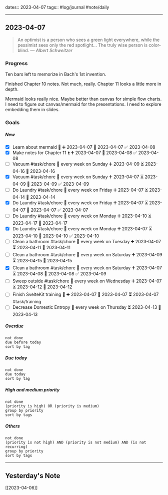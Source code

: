 dates:: 2023-04-07
tags:: #log/journal #note/daily 

---
## 2023-04-07

> An optimist is a person who sees a green light everywhere, while the pessimist sees only the red spotlight... The truly wise person is color-blind.
> — <cite>Albert Schweitzer</cite>

### Progress

Ten bars left to memorize in Bach's 1st invention.

Finished Chapter 10 notes. Not much, really. Chapter 11 looks a little more in depth.

Mermaid looks really nice. Maybe better than canvas for simple flow charts. I need to figure out canvas/mermaid for the presentations. I need to explore embedding them in slides.


### Goals 

##### New

- [x] Learn about mermaid 🔼 ➕ 2023-04-07 🛫 2023-04-07 ✅ 2023-04-08
- [x] Make notes for Chapter 11 ⏫ ➕ 2023-04-07 🛫 2023-04-08 ✅ 2023-04-08
- [ ] Vacuum #task/chore 🔁 every week on Sunday ➕ 2023-04-09 ⏳ 2023-04-16 📅 2023-04-16
- [x] Vacuum #task/chore 🔁 every week on Sunday ➕ 2023-04-07 ⏳ 2023-04-09 📅 2023-04-09 ✅ 2023-04-09
- [ ] Do Laundry #task/chore 🔁 every week on Friday ➕ 2023-04-07 ⏳ 2023-04-14 📅 2023-04-14
- [x] Do Laundry #task/chore 🔁 every week on Friday ➕ 2023-04-07 ⏳ 2023-04-07 📅 2023-04-07 ✅ 2023-04-07
- [ ] Do Laundry #task/chore 🔁 every week on Monday ➕ 2023-04-10 ⏳ 2023-04-17 📅 2023-04-17
- [x] Do Laundry #task/chore 🔁 every week on Monday ➕ 2023-04-07 ⏳ 2023-04-10 📅 2023-04-10 ✅ 2023-04-10
- [ ] Clean a bathroom #task/chore 🔁 every week on Tuesday ➕ 2023-04-07 ⏳ 2023-04-11 📅 2023-04-11
- [ ] Clean a bathroom #task/chore 🔁 every week on Saturday ➕ 2023-04-09 ⏳ 2023-04-15 📅 2023-04-15
- [x] Clean a bathroom #task/chore 🔁 every week on Saturday ➕ 2023-04-07 ⏳ 2023-04-08 📅 2023-04-08 ✅ 2023-04-09
- [ ] Sweep outside #task/chore 🔁 every week on Wednesday ➕ 2023-04-07 ⏳ 2023-04-12 📅 2023-04-12
- [ ] Finish SvelteKit training 🔼 ➕ 2023-04-07 🛫 2023-04-07 ⏳ 2023-04-07 #task/training
- [ ] Decrease Domestic Entropy 🔁 every week on Thursday ⏳ 2023-04-13 📅 2023-04-13

##### Overdue

```tasks
not done
due before today
sort by tag
```


##### Due today

```tasks
not done
due today
sort by tag
```

##### High and medium priority

```tasks
not done
(priority is high) OR (priority is medium)
group by priority
sort by tags
```

##### Others


```tasks
not done
(priority is not high) AND (priority is not medium) AND (is not recurring)
group by priority
sort by tags
```


---
## Yesterday's Note

[[2023-04-06]]


